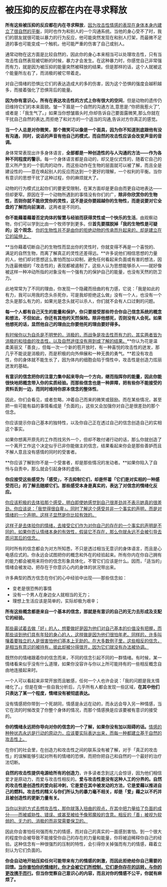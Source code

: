 # 被压抑的反应都在内在寻求释放

**所有这些被压抑的反应都在内在寻求释放**，<u>因为攻击性情感的表现在身体本身内建立了很自然的平衡</u>，同时也作为和别人的一个沟通系统。当他的身心受不了时，我们的朋友就很可能以暴力的行为反应，他可能突然发现在和别人打架，而最微不足道的事也可能变成一个触机，他可能严重的伤害了自己或别人。

通常动物在这方面是比较自然的，因此你的身心本来相当可以处理攻击性，只有当攻击性自然表现被切断的时候，暴力才会发生。在这种暴力时，你感觉自己非常强而有力，就是因为被压抑的能量突然被释放的结果。但是那样的话，这个人就被这个能量所左右了，而消极的被它带着走。

对自己情绪的恐惧比它们的表达造成大的多的伤害，因为这个恐惧的强度会越积越多，而接着强化了恐惧背后的能量。

**因为你有意识心，所有在表达攻击性的方式上你有很大的空间**，但是动物的遗传仍旧维持它们的本来面貌。皱一下眉是一个自然的沟通方法,意思是:“你把我惹火了”,或者是：「我生气了。」如果当你想皱眉头时,你却告诉自己要面露微笑,那么你就在干扰自己自然的表达,而拒绝了和对方的一个适当的沟通,告诉对方你真正的感觉。

**当一个人总是对你微笑，那个微笑可以像是一个面具，因为你不知道到底跟他有没有沟通，同时，说话的声音有他自己的模式，而自然的攻击性应该会改变声音的音调。**

身体常常表现出许多身体语言，**全部都是一种创造性的与人沟通的方法——作为各种不同程度的警示**。每一个身体语言都是自动的，却又是仪式性的，随着它自己的意义所产生的一个肌肉的动作，而这些动作在生物的层面就可以被了解，而且全是建设性的——意在唤起别人的反应而达到一个更好的理解，一个权利的平衡。当你有意识的思想干扰了这种过程，你的麻烦就大了。

动物的行为模式比起你们的要更受限制，在某方面却是更自由而更自动地表达——但却更窄。原因在于一个动物所遇到的事情没有你们的广，**除非你欣赏你的生物性，否则你就不能欣赏你的灵性，这不是说你要超越你的生物性，而是说要对它全盘的了解而向前演进**，这两者是不同的。

**你不能藉着藉着否定肉体的智慧与经验而获得灵性或一个快乐的生活**。由观察动物，你们可以学到比由一个牧师学到更多。但**首先要摆脱掉「我的生物性是可疑的」这个观念**。<u>你的生物性并不是由你的拒绝动物的传承而升起来的，却是建立在它的延伸上。</u>

**当你藉着切断自己的生物性而显出你的灵性时，你就变得不再是一个喜悦的、满足的自然生物，而离了解真正的灵性还差得远。**许多说他们相信思想的力量的人，他们却对思想这么害怕而加以抑制，避免任何看起来负面或有害的想法，因为连最微细的「攻击性的」表现都被遏制了，这些人认为思想能够杀人——就好像被这样一种冲动所指的对象没有一个强有力的保护自己的能量，也没有天然的防卫力。

此地常常为了不同的理由，你发现一个隐藏而扭曲的有力感，它说：「我是如此的有力，我可以用我的念头杀死你，可是我却拒绝这么做」没有一个人，也没有一个念头是那么有力的，如果光是念头就可以杀人，你们就不会有人口过剩的问题。

**每一个人都有自己天生的能量和保护，你只要接受那些符合你自己信念系统的概念和想法，不但如此，你还有其他的天然保险。除非他想死，否则没有人会死。如果他想死的话，显然他自己的理由比你要他死的理由要好得多。**

<u>有时候你以为自杀是不明誉的，消极的，而战争是攻击性而有力的，其实两者皆为消极的和扭曲的攻击性，以及自然途径没有用到或了解的结果。</u>**你认为花是温柔美丽又「善良」，但每一次一个新的苞开放时，有一种喜悦的攻击性的迸发，那几乎不能说是消极的，而是积极的向外伸展和一种无畏的勇气。**若没有攻击性，你的身体就不能生长了，因为体内的细胞会陷于惰性中，攻击性是创造力炫丽迸发的基础。

**有意识的信念把你的注意力集中起来导向一个方向，继而指挥你的能量，因此你能很快地把概念带入你的实质经验。而那些信念也是一种屏障，把有些你不能接受的资料丢到一边，而同时维持你原本信念的整体性**。

因此，你们会看见，或者忽略，冲着自己而来的微笑或鼓励。而在某些情况，甚至把一些可能有益的事情看成是「负面的」，这些又会加强你对自己是很差劲的那个信念。

你应该提示你自己基本的独特性，以及你自己正在透过自己的信念创造自己的实相这个事实。

如果你想离开原先的工作而找另外一个，但却不敢付诸行动的话，那么你就创造了一个离开工作这个决定似乎已非你能做主的信念，结果看起来你会是那些善妒而且不解人意且没有感情的同时的受害者。

**你应该了解到你不是一个受害者，却是那些情况的发动者。**如果你陷入了自怜与自责中，那么就会引起身体的虚弱。

**你应接受这些感受为「感受」，不去抑制它们，却是怀着「它们是对实相的一种感受而已」的了解去随顺它们。那些感受本身是真实的，表达了对信念的情绪化反应。**

<u>你应该积极的去体验那个感受，明白即使她感觉到自己很差劲并不表示她真的很差劲，你应该说：「我觉得很自卑」。同时了解这个感受并非一个事实的声明，而是对情绪的一个声明，这样子显然是你比较有效的。</u>

<u>这样子是去体验你的情绪，去接受它们作为对你自己的存在的一个事实的声明是不同的，如果你否认情绪本身的有效性，假装它不存在，那么你就永远不会被引导去质问其后的信念。</u>

同时所有的信念都会为对方所知悉，不只是透过相当无意识的身体语言，而且是心电感应式的。你永远会试图把你的概念和外在的经验起来。所有你内在你自己拥有的能力都会被用来将你的信念形象具体化，不管它们应该是什么。因而，「适当的」情绪会被发动，把存在于你意识心内的身体的状况带出来。

许多典型的西方信念在你们的心中经验中出现——那些信念如：

- 变老是很恐怖的事情
- 没有一个男人在身边女人就相当的无力；
- 理想上生活应该是简单的，实际却极为艰辛；

**所有这些概念都是来自一个基本的信念，那就是有意识的自己的无力去形成及支配它的经验。**

<u>那些最试着去做「好」的人，想要做好是因为他们对自己基本的价值没有把握，而那些谈到他们具有年轻的身心的人，这样做是因为他们很怕年老。同样的，许多叫嚷着要独立的人是很害怕他们基本上无助的。在大多数例子里，这些相反的信念，是相当有意识的被持有，彼此却被分得很开，因为它们就没有办法被协调。</u>

既然你的情绪跟着你的信念而来，不同的信念引起不同的一群情绪。有时候，某一情绪看来似乎没有什么道理，如果你没容许与你以上所可能持有的一些相反概念自由地连接起来时。

一个人可以看起来非常开放而且敏感，任何一个人也许会说：「我的问题是我太情绪化了。」但是在做一些自我分析后，几乎所有人都会发现一些区域，**在其中他们只表达了某一个程度，情绪没有被彻底表达。**

没有情感把你带到一个死胡同，情感是永远在动的，而永远会导入另一种情感，当它在流的时候改变了你整个身体的情况，而那个情感换是应该要被有意识的接受的。

**你的情绪永远把你导向对你的信念的一个了解，如果你没有加以阻碍的话。**<u>情感的种种状态永远是行动的原动力，应该要实际表达出来，而每一种都建立基于自然的攻击性上。</u>

在你们的社会里，在创造力和攻击性之间的联系没有被了解，对于「真正的攻击性」的误解能够引起对所有的情绪的恐惧，而把你把自己和自然的一个最好的治疗法切断。

**自然的攻击性提供电源给所有的创造力**，许多读者念到这儿会惊讶，因为他们相信爱才是原动力，而爱与攻击性相反的。**爱与攻击性是没有这种人工的分界的。自然的攻击性是创造性的爱向前冲刺，它是爱在其中被发动的方法，它是爱藉以推进自己的燃料。攻击性的精义与你们所认为的暴力毫不相关，却是「爱」藉之以不朽并且被创造性的更新力量有关。**

<u>当你以别的方式去想攻击性，那你就落入扭曲的观点，在其中把力量给了负面的成分——而被威胁性、错误、或甚至被给予像邪魔般的含意。相反的「善」被视为软弱的、无力的、消极的而非常需要保卫的。</u>

因此你会害怕任何强而有力的情感，而对自己的真实的一面感到害怕。到一个很大的程度你会被导致不能接受你自己的存在的力量和能量，你将被迫稀释你自己的经验。这种信念有一种很强烈的压制的特性，会引得你关掉强而有力的情感，藉着立刻认为它们负面的。

**你会自动地开始压抑任何可能带来有力的情感的刺激，而因此拒绝给你自己需要的回馈。<u>当你害怕你的情绪时，你才会被它们所控制，它们是你存在的运转，与你的更改携手而行</u>。但当你觉察自己意识心的内容，而且对你的情感不公平，你就有麻烦了。**



